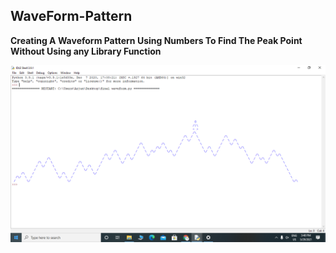 ## WaveForm-Pattern
**Creating A Waveform Pattern Using Numbers To Find The Peak Point Without Using any Library Function**




![Wave Form](https://github.com/Thamaraiselvan942/WaveForm-Pattern/blob/main/Wave-Form-Pattern.png)
